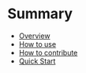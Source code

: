 # Summary

* [Overview](README.md)
* [How to use](howtouse.md)
* [How to contribute](how_to_contribute.md)
* [Quick Start](quick_start.md)

